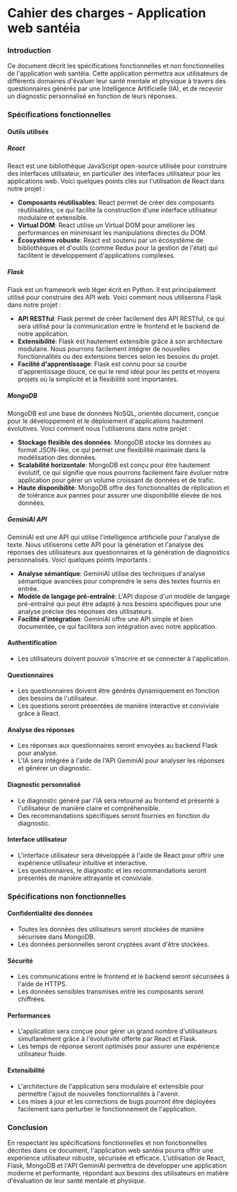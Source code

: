 # Cahier des charges - Application web santéia

### Introduction
Ce document décrit les spécifications fonctionnelles et non fonctionnelles de l'application web santéia. Cette application permettra aux utilisateurs de différents domaines d'évaluer leur santé mentale et physique à travers des questionnaires générés par une Intelligence Artificielle (IA), et de recevoir un diagnostic personnalisé en fonction de leurs réponses.

### Spécifications fonctionnelles

#### Outils utilisés

##### React
React est une bibliothèque JavaScript open-source utilisée pour construire des interfaces utilisateur, en particulier des interfaces utilisateur pour les applications web. Voici quelques points clés sur l'utilisation de React dans notre projet :
- **Composants réutilisables**: React permet de créer des composants réutilisables, ce qui facilite la construction d'une interface utilisateur modulaire et extensible.
- **Virtual DOM**: React utilise un Virtual DOM pour améliorer les performances en minimisant les manipulations directes du DOM.
- **Écosystème robuste**: React est soutenu par un écosystème de bibliothèques et d'outils (comme Redux pour la gestion de l'état) qui facilitent le développement d'applications complexes.

##### Flask
Flask est un framework web léger écrit en Python. Il est principalement utilisé pour construire des API web. Voici comment nous utiliserons Flask dans notre projet :
- **API RESTful**: Flask permet de créer facilement des API RESTful, ce qui sera utilisé pour la communication entre le frontend et le backend de notre application.
- **Extensibilité**: Flask est hautement extensible grâce à son architecture modulaire. Nous pourrons facilement intégrer de nouvelles fonctionnalités ou des extensions tierces selon les besoins du projet.
- **Facilité d'apprentissage**: Flask est connu pour sa courbe d'apprentissage douce, ce qui le rend idéal pour les petits et moyens projets où la simplicité et la flexibilité sont importantes.

##### MongoDB
MongoDB est une base de données NoSQL, orientée document, conçue pour le développement et le déploiement d'applications hautement évolutives. Voici comment nous l'utiliserons dans notre projet :
- **Stockage flexible des données**: MongoDB stocke les données au format JSON-like, ce qui permet une flexibilité maximale dans la modélisation des données.
- **Scalabilité horizontale**: MongoDB est conçu pour être hautement évolutif, ce qui signifie que nous pourrons facilement faire évoluer notre application pour gérer un volume croissant de données et de trafic.
- **Haute disponibilité**: MongoDB offre des fonctionnalités de réplication et de tolérance aux pannes pour assurer une disponibilité élevée de nos données.

##### GeminiAI API
GeminiAI est une API qui utilise l'intelligence artificielle pour l'analyse de texte. Nous utiliserons cette API pour la génération et l'analyse des réponses des utilisateurs aux questionnaires et la génération de diagnostics personnalisés. Voici quelques points importants :
- **Analyse sémantique**: GeminiAI utilise des techniques d'analyse sémantique avancées pour comprendre le sens des textes fournis en entrée.
- **Modèle de langage pré-entraîné**: L'API dispose d'un modèle de langage pré-entraîné qui peut être adapté à nos besoins spécifiques pour une analyse précise des réponses des utilisateurs.
- **Facilité d'intégration**: GeminiAI offre une API simple et bien documentée, ce qui facilitera son intégration avec notre application.

#### Authentification
- Les utilisateurs doivent pouvoir s'inscrire et se connecter à l'application.

#### Questionnaires
- Les questionnaires doivent être générés dynamiquement en fonction des besoins de l'utilisateur.
- Les questions seront présentées de manière interactive et conviviale grâce à React.

#### Analyse des réponses
- Les réponses aux questionnaires seront envoyées au backend Flask pour analyse.
- L'IA sera intégrée à l'aide de l'API GeminiAI pour analyser les réponses et générer un diagnostic.

#### Diagnostic personnalisé
- Le diagnostic généré par l'IA sera retourné au frontend et présenté à l'utilisateur de manière claire et compréhensible.
- Des recommandations spécifiques seront fournies en fonction du diagnostic.

#### Interface utilisateur
- L'interface utilisateur sera développée à l'aide de React pour offrir une expérience utilisateur intuitive et interactive.
- Les questionnaires, le diagnostic et les recommandations seront présentés de manière attrayante et conviviale.

### Spécifications non fonctionnelles

#### Confidentialité des données
- Toutes les données des utilisateurs seront stockées de manière sécurisée dans MongoDB.
- Les données personnelles seront cryptées avant d'être stockées.

#### Sécurité
- Les communications entre le frontend et le backend seront sécurisées à l'aide de HTTPS.
- Les données sensibles transmises entre les composants seront chiffrées.

#### Performances
- L'application sera conçue pour gérer un grand nombre d'utilisateurs simultanément grâce à l'évolutivité offerte par React et Flask.
- Les temps de réponse seront optimisés pour assurer une expérience utilisateur fluide.

#### Extensibilité
- L'architecture de l'application sera modulaire et extensible pour permettre l'ajout de nouvelles fonctionnalités à l'avenir.
- Les mises à jour et les corrections de bugs pourront être déployées facilement sans perturber le fonctionnement de l'application.

### Conclusion
En respectant les spécifications fonctionnelles et non fonctionnelles décrites dans ce document, l'application web santéia pourra offrir une expérience utilisateur robuste, sécurisée et efficace. L'utilisation de React, Flask, MongoDB et l'API GeminiAI permettra de développer une application moderne et performante, répondant aux besoins des utilisateurs en matière d'évaluation de leur santé mentale et physique.
